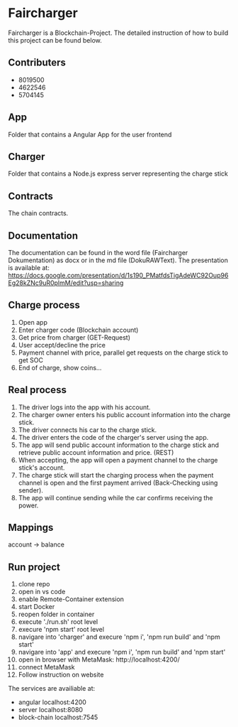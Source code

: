# Faircharger
Faircharger is a Blockchain-Project. The detailed instruction of how to build this project can be found below. 

## Contributers
- 8019500
- 4622546
- 5704145

## App
Folder that contains a Angular App for the user frontend

## Charger
Folder that contains a Node.js express server representing the charge stick

## Contracts
The chain contracts.

## Documentation
The documentation can be found in the word file (Faircharger Dokumentation) as docx or in the md file (DokuRAWText). The presentation is available at: 
https://docs.google.com/presentation/d/1s190_PMatfdsTigAdeWC92Oup96Eg28kZNc9uR0plmM/edit?usp=sharing

## Charge process
1. Open app
2. Enter charger code (Blockchain account)
3. Get price from charger (GET-Request)
4. User accept/decline the price 
5. Payment channel with price, parallel get requests on the charge stick to get SOC
6. End of charge, show coins...


## Real process
1. The driver logs into the app with his account.
2. The charger owner enters his public account information into the charge stick.
3. The driver connects his car to the charge stick.
4. The driver enters the code of the charger's server using the app.
5. The app will send public account information to the charge stick and retrieve public account information and price. (REST)
6. When accepting, the app will open a payment channel to the charge stick's account.
7. The charge stick will start the charging process when the payment channel is open and the first payment arrived (Back-Checking using sender).
8. The app will continue sending while the car confirms receiving the power. 

## Mappings
account -> balance

## Run project

1. clone repo
2. open in vs code
3. enable Remote-Container extension
4. start Docker
5. reopen folder in container
6. execute './run.sh' root level
7. execure 'npm start' root level
8. navigare into 'charger' and execure 'npm i', 'npm run build' and 'npm start'
9. navigare into 'app' and execure 'npm i', 'npm run build' and 'npm start'
10. open in browser with MetaMask: http://localhost:4200/
11. connect MetaMask
12. Follow instruction on website

The services are availiable at:
- angular       localhost:4200
- server        localhost:8080
- block-chain   localhost:7545
